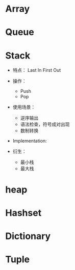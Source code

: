 # Array

# Queue

# Stack 
- 特点： Last In First Out
- 操作：
  - Push
  - Pop
- 使用场景：
  - 逆序输出
  - 语法检查，符号成对出现
  - 数制转换
- Implementation:
  
- 衍生：
  - 最小栈
  - 最大栈
# heap

# Hashset

# Dictionary

# Tuple


 ```
```

